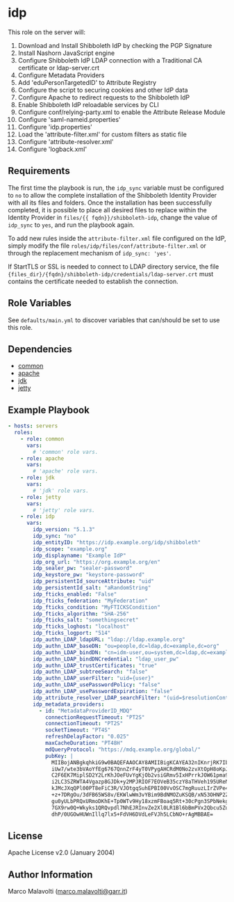 # idp

This role on the server will:

01. Download and Install Shibboleth IdP by checking the PGP Signature
02. Install Nashorn JavaScript engine
03. Configure Shibboleth IdP LDAP connection with a Traditional CA certificate or ldap-server.crt
04. Configure Metadata Providers
05. Add 'eduPersonTargetedID' to Attribute Registry
06. Configure the script to securing cookies and other IdP data
07. Configure Apache to redirect requests to the Shibboleth IdP
08. Enable Shibboleth IdP reloadable services by CLI
09. Configure conf/relying-party.xml to enable the Attribute Release Module
10. Configure 'saml-nameid.properties'
11. Configure 'idp.properties'
12. Load the 'attribute-filter.xml' for custom filters as static file
13. Configure 'attribute-resolver.xml'
14. Configure 'logback.xml'

## Requirements

The first time the playbook is run, the `idp_sync` variable must be configured to `no` to allow the complete installation of the Shibboleth Identity Provider with all its files and folders.
Once the installation has been successfully completed, it is possible to place all desired files to replace within the Identity Provider in `files/{{ fqdn}}/shibboleth-idp`, change the value of `idp_sync` to `yes`, and run the playbook again.

To add new rules inside the `attribute-filter.xml` file configured on the IdP, simply modify the file `roles/idp/files/conf/attribute-filter.xml` or through the replacement mechanism of `idp_sync: 'yes'`.

If StartTLS or SSL is needed to connect to LDAP directory service, the file `{files_dir}/{fqdn}/shibboleth-idp/credentials/ldap-server.crt` must contains the certificate needed to establish the connection.

## Role Variables

See `defaults/main.yml` to discover variables that can/should be set to use this role.

## Dependencies

- [common](../common/README.md)
- [apache](../apache/README.md)
- [jdk](../jdk/README.md)
- [jetty](../jetty/README.md)

## Example Playbook

```yaml
- hosts: servers
  roles:
    - role: common
      vars:
        # 'common' role vars.
    - role: apache
      vars:
        # 'apache' role vars.
    - role: jdk
      vars:
        # 'jdk' role vars.
    - role: jetty
      vars:
        # 'jetty' role vars.
    - role: idp
      vars:
        idp_version: "5.1.3"
        idp_sync: "no"
        idp_entityID: "https://idp.example.org/idp/shibboleth"
        idp_scope: "example.org"
        idp_displayname: "Example IdP"
        idp_org_url: "https://org.example.org/en"
        idp_sealer_pw: "sealer-password"
        idp_keystore_pw: "keystore-password"
        idp_persistentId_sourceAttribute: "uid"
        idp_persistentId_salt: "aRandomString"
        idp_fticks_enabled: "False"
        idp_fticks_federation: "MyFederation"
        idp_fticks_condition: "MyFTICKSCondition"
        idp_fticks_algorithm: "SHA-256"
        idp_fticks_salt: "somethingsecret"
        idp_fticks_loghost: "localhost"
        idp_fticks_logport: "514"
        idp_authn_LDAP_ldapURL: "ldap://ldap.example.org"
        idp_authn_LDAP_baseDN: "ou=people,dc=ldap,dc=example,dc=org"
        idp_authn_LDAP_bindDN: "cn=idm-user,ou=system,dc=ldap,dc=example,dc=org"
        idp_authn_LDAP_bindDNCredential: "ldap_user_pw"
        idp_authn_LDAP_trustCertificates: "true"
        idp_authn_LDAP_subtreeSearch: "false"
        idp_authn_LDAP_userFilter: "uid={user}"
        idp_authn_LDAP_usePasswordPolicy: "false"
        idp_authn_LDAP_usePasswordExpiration: "false"
        idp_attribute_resolver_LDAP_searchFilter: "(uid=$resolutionContext.principal)"
        idp_metadata_providers:
          - id: "MetadataProviderID_MDQ"
            connectionRequestTimeout: "PT2S"
            connectionTimeout: "PT2S"
            socketTimeout: "PT4S"
            refreshDelayFactor: "0.025"
            maxCacheDuration: "PT48H"
            mdQueryProtocol: "https://mdq.example.org/global/"
            pubKey: |
              MIIBojANBgkqhkiG9w0BAQEFAAOCAY8AMIIBigKCAYEA32nIKnrjRK7Ib+bpKKft
              iUw7/wte3bVAoYfEg6767QnnZrF4yT0VPygAHCRdM0No2zvXtOpH8oKpJgwSdpes
              C2F6EK7MiplSD2Y2LrKhJOeFUvYgKjOb2vsiGRmv5IxHPrrkJOW61pma9t8CobBv
              i2LC3SZRWTA4Vgazp8GJDk+y2MPJRIOF7EOVeB35czY8aTHVeh195UReNf4cuUKk
              kJMcJXqQPl00PT8eFiC3R/VJOtgqSuhEPBI00VvOSC7mgRuuzLIrZVPe41vtTHj3
              +z+7DRgOu/3dFB65WS8v/EKWlwWm3vYBim9BdNMOZuKSQB/xN53OHNP2ZKcV1M+a
              gu0yULbPRQxURmoDKhE+Tp0WTv9Hy18xzmFBoaq5Rt+30cPgn3SPbNekguE5K3Am
              7GX9rw0Q+Wkyks1QRQvpdl7NhEJRInvZe2Xl0LR1Bl6bBmPVx2Qbcu5ZuDGYYq3s
              dhP/0UGOwHUWnIllq7lx5+FdVH6DVdLeFVJh5LCbNO+rAgMBBAE=
```

## License

Apache License v2.0 (January 2004)

## Author Information

Marco Malavolti (<marco.malavolti@garr.it>)
